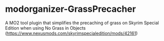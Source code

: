 # modorganizer-GrassPrecacher
A MO2 tool plugin that simplifies the precaching of grass on Skyrim Special Edition when using No Grass in Objects (https://www.nexusmods.com/skyrimspecialedition/mods/42161)
